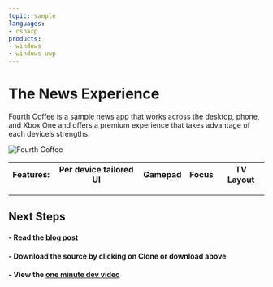 ```yaml
---
topic: sample
languages:
- csharp
products:
- windows
- windows-uwp
---
```


<!---
  category: ControlsLayoutAndText DeepLinksAndAppToAppCommunication GraphicsAndAnimation
  language: cs
  keywords: xbox mobile desktop focus controller gamepad tv
-->

# The News Experience

Fourth Coffee is a sample news app that works across the desktop, phone, and Xbox One and offers a premium experience that takes advantage of each device’s strengths. 

![Fourth Coffee](http://imgur.com/sfnTBSJ.png)

**Features:** | Per device tailored UI | Gamepad | Focus | TV Layout
---|---|---|---|---

***

## Next Steps ##
<!--- ### - Download the sample from the Windows Store. --->

#### - Read the [blog post](https://blogs.windows.com/buildingapps/2016/09/09/tailoring-your-app-for-xbox-and-the-tv-app-dev-on-xbox-series)

#### - Download the source by clicking on **Clone or download** above

#### - View the [one minute dev video](https://channel9.msdn.com/Blogs/One-Dev-Minute/Tailoring-your-UWP-app-for-Xbox)
